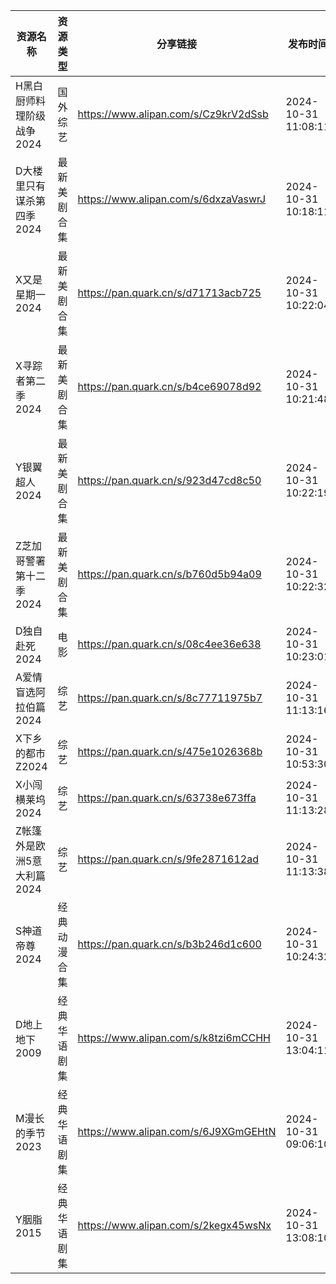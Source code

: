 | 资源名称             | 资源类型   | 分享链接                                 | 发布时间                |
| ---------------- | ------ | ------------------------------------ | ------------------- |
| H黑白厨师料理阶级战争2024  | 国外综艺   | https://www.alipan.com/s/Cz9krV2dSsb | 2024-10-31 11:08:11 |
| D大楼里只有谋杀第四季2024  | 最新美剧合集 | https://www.alipan.com/s/6dxzaVaswrJ | 2024-10-31 10:18:11 |
| X又是星期一2024       | 最新美剧合集 | https://pan.quark.cn/s/d71713acb725  | 2024-10-31 10:22:04 |
| X寻踪者第二季2024      | 最新美剧合集 | https://pan.quark.cn/s/b4ce69078d92  | 2024-10-31 10:21:48 |
| Y银翼超人2024        | 最新美剧合集 | https://pan.quark.cn/s/923d47cd8c50  | 2024-10-31 10:22:19 |
| Z芝加哥警署第十二季2024   | 最新美剧合集 | https://pan.quark.cn/s/b760d5b94a09  | 2024-10-31 10:22:32 |
| D独自赴死2024        | 电影     | https://pan.quark.cn/s/08c4ee36e638  | 2024-10-31 10:23:01 |
| A爱情盲选阿拉伯篇2024    | 综艺     | https://pan.quark.cn/s/8c77711975b7  | 2024-10-31 11:13:16 |
| X下乡的都市Z2024      | 综艺     | https://pan.quark.cn/s/475e1026368b  | 2024-10-31 10:53:30 |
| X小闯横莱坞2024       | 综艺     | https://pan.quark.cn/s/63738e673ffa  | 2024-10-31 11:13:28 |
| Z帐篷外是欧洲5意大利篇2024 | 综艺     | https://pan.quark.cn/s/9fe2871612ad  | 2024-10-31 11:13:38 |
| S神道帝尊2024        | 经典动漫合集 | https://pan.quark.cn/s/b3b246d1c600  | 2024-10-31 10:24:32 |
| D地上地下2009        | 经典华语剧集 | https://www.alipan.com/s/k8tzi6mCCHH | 2024-10-31 13:04:11 |
| M漫长的季节2023       | 经典华语剧集 | https://www.alipan.com/s/6J9XGmGEHtN | 2024-10-31 09:06:10 |
| Y胭脂2015          | 经典华语剧集 | https://www.alipan.com/s/2kegx45wsNx | 2024-10-31 13:08:10 |
